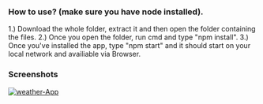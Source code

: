 ### How to use? (make sure you have node installed).

1.) Download the whole folder, extract it and then open the folder containing the files.
2.) Once you open the folder, run cmd and type "npm install".
3.) Once you've installed the app, type "npm start" and it should start on your local network and availiable via Browser. 

### Screenshots 
<a href="https://imgbb.com/"><img src="https://i.ibb.co/ZHCHKyG/weather-App.jpg" alt="weather-App" border="0"></a>
